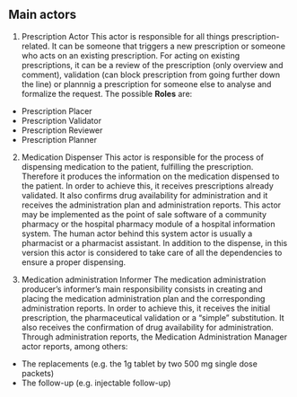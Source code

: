 ## Main actors

1. Prescription Actor
This actor is responsible for all things prescription-related. It can be someone that triggers a new prescription or someone who acts on an existing prescription.
For acting on existing prescriptions, it can be a review of the prescription (only overview and comment), validation (can block prescription from going further down the line) or plannnig a prescription for someone else to analyse and formalize the request. The possible **Roles** are:
* Prescription Placer
* Prescription Validator
* Prescription Reviewer
* Prescription Planner

2. Medication Dispenser
This actor is responsible for the process of dispensing medication to the patient, fulfilling the prescription. Therefore it produces the information on the medication dispensed to the patient. In order to achieve this, it receives prescriptions already validated. It also confirms drug availability for administration and it receives the administration plan and administration reports. This actor may be implemented as the point of sale software of a community pharmacy or the hospital pharmacy module of a hospital information system. The human actor behind this system actor is usually a pharmacist or a pharmacist assistant. In addition to the dispense, in this version this actor is considered to take care of all the dependencies to ensure a proper dispensing.

3. Medication administration Informer
The medication administration producer’s informer’s main responsibility consists in creating and placing the medication administration plan and the corresponding administration reports. In order to achieve this, it receives the initial prescription, the pharmaceutical validation or a “simple” substitution. It also receives the confirmation of drug availability for administration.
Through administration reports, the Medication Administration Manager actor reports, among others:
* The replacements (e.g. the 1g tablet by two 500 mg single dose packets)
* The follow-up (e.g. injectable follow-up)
